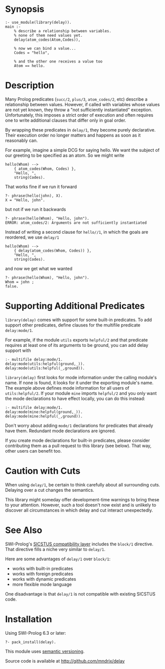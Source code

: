 # Synopsis

    :- use_module(library(delay)).
    main :-
        % describe a relationship between variables.
        % none of them need values yet.
        delay(atom_codes(Atom,Codes)),
        
        % now we can bind a value...
        Codes = "hello",
        
        % and the other one receives a value too
        Atom == hello.

# Description

Many Prolog predicates (`succ/2`, `plus/3`, `atom_codes/2`, etc) describe a
relationship between values.  However, if called with variables whose values
are not yet known, they throw a "not sufficiently instantiated" exception.
Unfortunately, this imposes a strict order of execution and often requires one
to write additional clauses that differ only in goal order.

By wrapping these predicates in `delay/1`, they become purely declarative.
Their execution order no longer matters and happens as soon as it reasonably
can.

For example, imagine a simple DCG for saying hello.  We want the subject of
our greeting to be specified as an atom.  So we might write

    hello(Whom) -->
        { atom_codes(Whom, Codes) },
        "Hello, ",
        string(Codes).

That works fine if we run it forward

    ?- phrase(hello(john), X).
    X = "Hello, john".

but not if we run it backwards

    ?- phrase(hello(Whom), "Hello, john").
    ERROR: atom_codes/2: Arguments are not sufficiently instantiated

Instead of writing a second clause for `hello//1`, in which the goals are
reordered, we use `delay/1`

    hello(Whom) -->
        { delay(atom_codes(Whom, Codes)) },
        "Hello, ",
        string(Codes).

and now we get what we wanted

    ?- phrase(hello(Whom), "Hello, john").
    Whom = john ;
    false.

# Supporting Additional Predicates

`library(delay)` comes with support for some built-in predicates.  To
add support other predicates, define clauses for the multifile
predicate `delay:mode/1`.

For example, if the module `utils` exports `helpful/2` and that
predicate requires at least one of its arguments to be ground, you can
add delay support with

    :- multifile delay:mode/1.
    delay:mode(utils:helpful(ground,_)).
    delay:mode(utils:helpful(_,ground)).

`library(delay)` first looks for mode information under the calling
module's name.  If none is found, it looks for it under the exporting
module's name.  The example above defines mode information for all
users of `utils:helpful/2`.  If your module `mine` imports `helpful/2`
and you only want the mode declarations to have effect locally, you
can do this instead:

    :- multifile delay:mode/1.
    delay:mode(mine:helpful(ground,_)).
    delay:mode(mine:helpful(_,ground)).

Don't worry about adding `mode/1` declarations for predicates that
already have them.  Redundant mode declarations are ignored.

If you create mode declarations for built-in predicates, please
consider contributing them as a pull request to this library (see
below).  That way, other users can benefit too.

# Caution with Cuts

When using `delay/1`, be certain to think carefully about all
surrounding cuts.  Delaying over a cut changes the semantics.

This library might someday offer development-time warnings to bring
these to your attention. However, such a tool doesn't now exist and is
unlikely to discover all circumstances in which delay and cut interact
unexpectedly.

# See Also

SWI-Prolog's [SICSTUS compatibility
layer](http://www.swi-prolog.org/pldoc/doc/swi/library/dialect/sicstus.pl)
includes the `block/1` directive.  That directive fills a niche very similar to `delay/1`.

Here are some advantages of `delay/1` over `block/1`:

  * works with built-in predicates
  * works with foreign predicates
  * works with dynamic predicates
  * more flexible mode language

One disadvantage is that `delay/1` is not compatible with existing SICSTUS
code.

# Installation

Using SWI-Prolog 6.3 or later:

    ?- pack_install(delay).

This module uses [semantic versioning](http://semver.org/).

Source code is available at http://github.com/mndrix/delay

